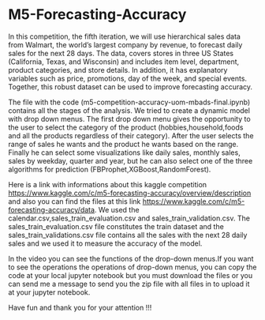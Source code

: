 # M5-Forecasting-Accuracy 
  In this competition, the fifth iteration, we will use hierarchical sales data from Walmart, the world’s largest company by revenue, to forecast daily sales for the next 28 days. The data, covers stores in three US States (California, Texas, and Wisconsin) and includes item level, department, product categories, and store details. In addition, it has explanatory variables such as price, promotions, day of the week, and special events. Together, this robust dataset can be used to improve forecasting accuracy.
  
  The file with the code (m5-competition-accuracy-uom-mbads-final.ipynb) contains all the stages of the analysis. We tried to create a dynamic model with drop down menus. 
The first drop down menu gives the opportunity to the user to select the category of the product (hobbies,household,foods and all the products regardless of their category).    After the user selects the range of sales he wants and the product he wants based on the range. Finally he can select some visualizations like daily sales, monthly sales, sales    by weekday, quarter and year, but he can also select one of the three algorithms for prediction (FBProphet,XGBoost,RandomForest).

Here is a link with informations about this kaggle competition  https://www.kaggle.com/c/m5-forecasting-accuracy/overview/description  and also you can find the files at this link https://www.kaggle.com/c/m5-forecasting-accuracy/data. We used the calendar.csv,sales_train_evaluation.csv and sales_train_validation.csv. The sales_train_evaluation.csv file 
constitutes the train dataset and the sales_train_validations.csv file contains all the sales with the next 28 daily sales and we used it to measure the accuracy of the model.

In the video you can see the functions of the drop-down menus.If you want to see the operations the operations of drop-down menus, you can copy the code at your local jupyter notebook but you must download the files or you can send me a message to send you the zip file with all files in to upload it at your jupyter notebook. 

Have fun and thank you for your attention !!!
